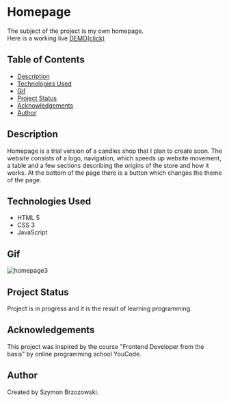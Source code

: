 # Homepage  
The subject of the project is my own homepage.<br>Here is a working live [DEMO(click)](https://boozyboss.github.io/homepage/)

## Table of Contents
* [Description](#description)
* [Technologies Used](#technologies-used)
* [Gif](#gif)
* [Project Status](#project-status)
* [Acknowledgements](#acknowledgements)
* [Author](#author)

## Description 
Homepage is a trial version of a candles shop that I plan to create soon. The website consists of a logo, navigation, which speeds up website movement, a table and a few sections describing the origins of the store and how it works. At the bottom of the page there is a button which changes the theme of the page.             

## Technologies Used
- HTML 5
- CSS 3
- JavaScript

## Gif
![homepage3](https://media.giphy.com/media/HNBhf1ljewddFT0t2W/giphy.gif)

## Project Status
Project is in progress and it is the result of learning programming.

## Acknowledgements
This project was inspired by the course "Frontend Developer from the basis" by online programming school YouCode.

## Author
Created by Szymon Brzozowski.
